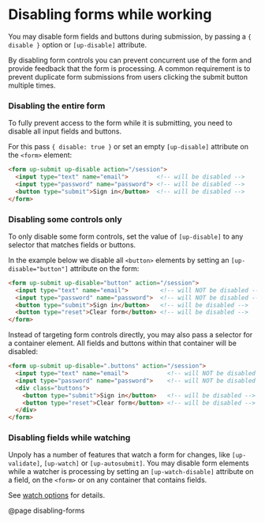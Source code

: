 Disabling forms while working
================================

You may disable form fields and buttons during submission, by passing a `{ disable }` option or `[up-disable]` attribute.

By disabling form controls you can prevent concurrent use of the form and provide feedback that the form is processing. A common requirement is to prevent duplicate form submissions from users clicking the submit button multiple times.


### Disabling the entire form

To fully prevent access to the form while it is submitting, you need to disable all input fields and buttons.

For this pass `{ disable: true }` or set an empty `[up-disable]` attribute on the `<form>` element:

```html
<form up-submit up-disable action="/session">
  <input type="text" name="email">        <!-- will be disabled -->
  <input type="password" name="password"> <!-- will be disabled -->
  <button type="submit">Sign in</button>  <!-- will be disabled -->
</form>
```


### Disabling some controls only

To only disable some form controls, set the value of `[up-disable]` to any selector that matches fields or buttons.

In the example below we disable all `<button>` elements by setting an `[up-disable="button"]` attribute on the form: 

```html
<form up-submit up-disable="button" action="/session">
  <input type="text" name="email">         <!-- will NOT be disabled -->
  <input type="password" name="password">  <!-- will NOT be disabled -->
  <button type="submit">Sign in</button>   <!-- will be disabled -->
  <button type="reset">Clear form</button> <!-- will be disabled -->
</form>
```

Instead of targeting form controls directly, you may also pass a selector for a container element. All fields and buttons within that container will be disabled:

```html
<form up-submit up-disable=".buttons" action="/session">
  <input type="text" name="email">           <!-- will NOT be disabled -->
  <input type="password" name="password">    <!-- will NOT be disabled -->
  <div class="buttons">
    <button type="submit">Sign in</button>   <!-- will be disabled -->
    <button type="reset">Clear form</button> <!-- will be disabled -->
  </div>  
</form>
```

### Disabling fields while watching

Unpoly has a number of features that watch a form for changes, like `[up-validate]`, `[up-watch]` or `[up-autosubmit]`.
You may disable form elements while a watcher is processing by setting an `[up-watch-disable]` attribute on a field, on the `<form>` or on any container that contains fields.

See [watch options](/watch-options) for details.



@page disabling-forms
